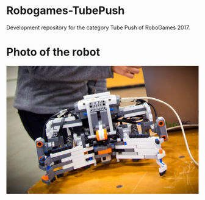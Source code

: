 # Robogames-TubePush  
Development repository for the category Tube Push of RoboGames 2017.

# Photo of the robot
![alt text](https://github.com/UnbDroid/Robogames-TubePush/blob/master/Robogames-73.jpg)
